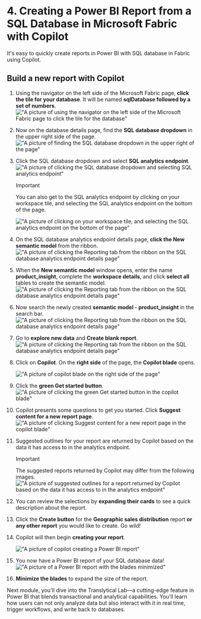 
# 4. Creating a Power BI Report from a SQL Database in Microsoft Fabric with Copilot

It's easy to quickly create reports in Power BI with SQL database in Fabric using Copilot. 

## Build a new report with Copilot

1. Using the navigator on the left side of the Microsoft Fabric page, **click the tile for your database**. It will be named **sqlDatabase followed by a set of numbers**.
    !["A picture of using the navigator on the left side of the Microsoft Fabric page to click the tile for the database"](../../img/graphics/2025-01-23_5.35.24_AM.png)
   

1. Now on the database details page, find the **SQL database dropdown** in the upper right side of the page.
    !["A picture of finding the SQL database dropdown in the upper right of the page"](../../img/graphics/2025-01-23_5.37.48_AM.png)
    

1. Click the SQL database dropdown and select **SQL analytics endpoint**.
    !["A picture of clicking the SQL database dropdown and selecting SQL analytics endpoint"](../../img/graphics/2025-01-23_5.42.43_AM.png)
   

    > [!IMPORTANT] 
    >
    >You can also get to the SQL analytics endpoint by clicking on your workspace tile, and selecting the SQL analytics endpoint on the bottom of the page.
    
    !["A picture of clicking on your workspace tile, and selecting the SQL analytics endpoint on the bottom of the page"](../../img/graphics/2025-01-23_5.32.27_AM.png)
   

1. On the SQL database analytics endpoint details page, **click the New semantic model** from the ribbon.
    !["A picture of clicking the Reporting tab from the ribbon on the SQL database analytics endpoint details page"](../../img/graphics/semantic_model.png)
   

1. When the **New semantic model** window opens, enter the name **product_insight**, complete the **workspace details**, and click **select all** tables to create the semantic model.
   !["A picture of clicking the Reporting tab from the ribbon on the SQL database analytics endpoint details page"](../../img/graphics/semantic_model_settings.png)
  
1. Now search the newly created **semantic model - product_insight** in the search bar.
	!["A picture of clicking the Reporting tab from the ribbon on the SQL database analytics endpoint details page"](../../img/graphics/search_product_insight.png)
   

1. Go to **explore new data** and **Create blank report**.
   !["A picture of clicking the Reporting tab from the ribbon on the SQL database analytics endpoint details page"](../../img/graphics/explore_data.png)


1. Click on **Copilot**.  On the **right side** of the page, the **Copilot blade** opens.

    !["A picture of copilot blade on the right side of the page"](../../img/graphics/2025-01-23_6.09.03_AM.png)
  

1. Click the **green Get started button**.
    !["A picture of clicking the green Get started button in the copilot blade"](../../img/graphics/2025-01-23_6.10.53_AM.png)
  

1. Copilot presents some questions to get you started. Click **Suggest content for a new report page**.
    !["A picture of clicking Suggest content for a new report page in the copilot blade"](../../img/graphics/2025-01-23_6.12.34_AM.png)
    

1. Suggested outlines for your report are returned by Copilot based on the data it has access to in the analytics endpoint. 

    > [!IMPORTANT]
    >
    > The suggested reports returned by Copilot may differ from the following images.
    !["A picture of suggested outlines for a report returned by Copilot based on the data it has access to in the analytics endpoint"](../../img/graphics/2025-01-23_6.15.10_AM.png)
   
1. You can review the selections by **expanding their cards** to see a quick description about the report.

1. Click the **Create button** for the **Geographic sales distribution** report **or any other report** you would like to create. Go wild!


1. Copilot will then begin **creating your report**.

    !["A picture of copilot creating a Power BI report"](../../img/graphics/2025-02-06_6.25.53_AM.png)
   

1. You now have a Power BI report of your SQL database data!
    !["A picture of a Power BI report with the blades minimized"](../../img/graphics/geo_sales.png)
  

1. **Minimize the blades**  to expand the size of the report.


Next module, you'll dive into the Translytical Lab—a cutting-edge feature in Power BI that blends transactional and analytical capabilities. You'll learn how users can not only analyze data but also interact with it in real time, trigger workflows, and write back to databases.

